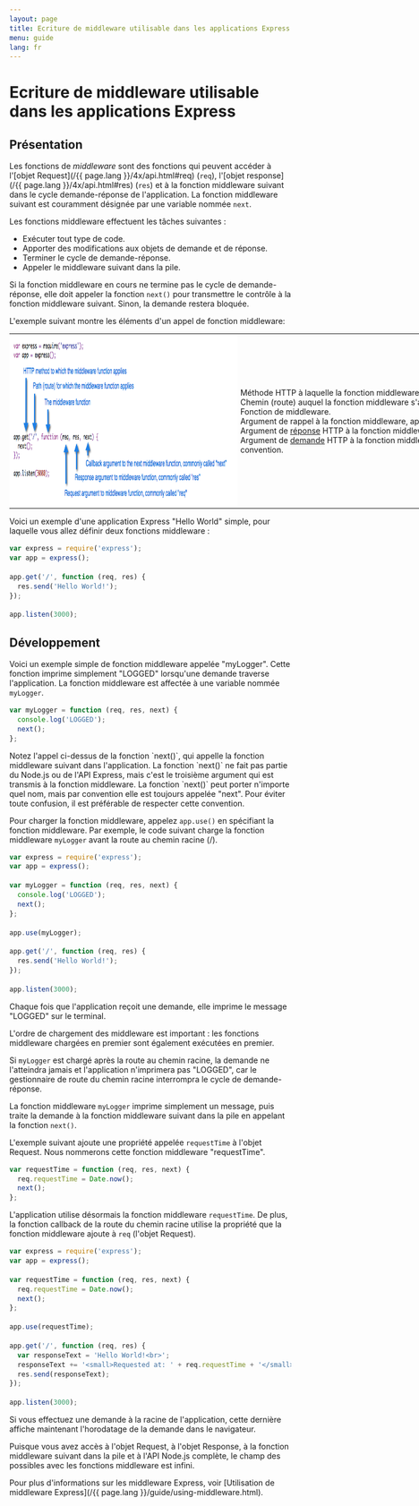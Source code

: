 ```yaml
---
layout: page
title: Ecriture de middleware utilisable dans les applications Express
menu: guide
lang: fr
---
```


# Ecriture de middleware utilisable dans les applications Express

<h2>Présentation</h2>

Les fonctions de *middleware* sont des fonctions qui peuvent accéder à l'[objet Request](/{{ page.lang }}/4x/api.html#req)  (`req`), l'[objet response](/{{ page.lang }}/4x/api.html#res) (`res`) et à la fonction middleware suivant dans le cycle demande-réponse de l'application. La fonction middleware suivant est couramment désignée par une variable nommée `next`.

Les fonctions middleware effectuent les tâches suivantes :

* Exécuter tout type de code.
* Apporter des modifications aux objets de demande et de réponse.
* Terminer le cycle de demande-réponse.
* Appeler le middleware suivant dans la pile.

Si la fonction middleware en cours ne termine pas le cycle de demande-réponse, elle doit appeler la fonction `next()` pour transmettre le contrôle à la fonction middleware suivant. Sinon, la demande restera bloquée.

L'exemple suivant montre les éléments d'un appel de fonction middleware:

<table style="padding: 0; border: 0; width: 960px; margin-bottom: 10px;">
<tr><td style="margin: 0; padding: 0px; border: 0; width: 410px;">
<img src="/images/express-mw.png" style="margin: 0px; padding: 0px; width: 410px; height: 308px;" />
</td>
<td style="margin: 0; padding: 0 0 0 5px; border: 0; width: 550px;">
<div class="callout" id="callout1">Méthode HTTP à laquelle la fonction middleware s'applique.</div>

<div class="callout" id="callout2">Chemin (route) auquel la fonction middleware s'applique.</div>

<div class="callout" id="callout3">Fonction de middleware.</div>

<div class="callout" id="callout4">Argument de rappel à la fonction middleware, appelée "next" par convention.</div>

<div class="callout" id="callout5">Argument de <a href="../4x/api.html#res">réponse</a> HTTP à la fonction middleware, appelé "res" par convention.</div>

<div class="callout" id="callout6">Argument de <a href="../4x/api.html#req">demande</a> HTTP à la fonction middleware, appelé "req" par convention.</div>
</td></tr>
</table>

<!--
```js
var express = require('express');
var app = express();
app.get('/', function(req, res, next) {
	next();
});
```

* <code>app.get</code>: Méthode HTTP à laquelle la fonction middleware s'applique.

* <code>'/'</code>: Chemin (route) auquel la fonction middleware s'applique.

* <code>function</code>: Fonction de middleware.

* <code>req</code>: Argument de <a href="../4x/api.html#req">demande</a> HTTP à la fonction middleware, appelé "req" par convention.

* <code>res</code>: Argument de <a href="../4x/api.html#res">réponse</a> HTTP à la fonction middleware, appelé "res" par convention.

* <code>next</code>: Argument de rappel à la fonction middleware, appelée "next" par convention.
-->

Voici un exemple d'une application Express "Hello World" simple, pour laquelle vous allez définir deux fonctions middleware :

```js
var express = require('express');
var app = express();

app.get('/', function (req, res) {
  res.send('Hello World!');
});

app.listen(3000);
```

<h2>Développement</h2>

Voici un exemple simple de fonction middleware appelée "myLogger". Cette fonction imprime simplement "LOGGED" lorsqu'une demande traverse l'application. La fonction middleware est affectée à une variable nommée `myLogger`.

```js
var myLogger = function (req, res, next) {
  console.log('LOGGED');
  next();
};
```

<div class="doc-box doc-notice" markdown="1">
Notez l'appel ci-dessus de la fonction `next()`,  qui appelle la fonction middleware suivant dans l'application. La fonction `next()` ne fait pas partie du Node.js ou de l'API Express, mais c'est le troisième argument qui est transmis à la fonction middleware.  La fonction `next()` peut porter n'importe quel nom, mais par convention elle est toujours appelée "next". Pour éviter toute confusion, il est préférable de respecter cette convention.
</div>

Pour charger la fonction middleware, appelez `app.use()` en spécifiant la fonction middleware.
Par exemple, le code suivant charge la fonction middleware `myLogger` avant la route au chemin racine (/).

```js
var express = require('express');
var app = express();

var myLogger = function (req, res, next) {
  console.log('LOGGED');
  next();
};

app.use(myLogger);

app.get('/', function (req, res) {
  res.send('Hello World!');
});

app.listen(3000);
```

Chaque fois que l'application reçoit une demande, elle imprime le message "LOGGED" sur le terminal.

L'ordre de chargement des middleware est important : les fonctions middleware chargées en premier sont également exécutées en premier.

Si `myLogger` est chargé après la route au chemin racine, la demande ne l'atteindra jamais et l'application n'imprimera pas "LOGGED", car le gestionnaire de route du chemin racine interrompra le cycle de demande-réponse.

La fonction middleware `myLogger` imprime simplement un message, puis traite la demande à la fonction middleware suivant dans la pile en appelant la fonction `next()`.

L'exemple suivant ajoute une propriété appelée `requestTime` à l'objet Request. Nous nommerons cette fonction middleware "requestTime".

```js
var requestTime = function (req, res, next) {
  req.requestTime = Date.now();
  next();
};
```

L'application utilise désormais la fonction middleware `requestTime`. De plus, la fonction callback de la route du chemin racine utilise la propriété que la fonction middleware ajoute à `req` (l'objet Request).

```js
var express = require('express');
var app = express();

var requestTime = function (req, res, next) {
  req.requestTime = Date.now();
  next();
};

app.use(requestTime);

app.get('/', function (req, res) {
  var responseText = 'Hello World!<br>';
  responseText += '<small>Requested at: ' + req.requestTime + '</small>';
  res.send(responseText);
});

app.listen(3000);
```

Si vous effectuez une demande à la racine de l'application, cette dernière affiche maintenant l'horodatage de la demande dans le navigateur.

Puisque vous avez accès à l'objet Request, à l'objet Response, à la fonction middleware suivant dans la pile et à l'API Node.js complète, le champ des possibles avec les fonctions middleware est infini.

Pour plus d'informations sur les middleware Express, voir [Utilisation de middleware Express](/{{ page.lang }}/guide/using-middleware.html).
